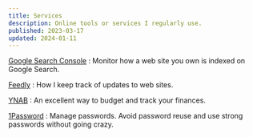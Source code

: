 ```yaml
---
title: Services
description: Online tools or services I regularly use.
published: 2023-03-17
updated: 2024-01-11
---
```


[Google Search Console](https://search.google.com/search-console)
:   Monitor how a web site you own is indexed on Google Search.

[Feedly](https://feedly.com/)
:   How I keep track of updates to web sites.

[YNAB](https://www.ynab.com/)
:   An excellent way to budget and track your finances.

[1Password](https://1password.com/)
:   Manage passwords.
    Avoid password reuse and use strong passwords without going crazy.
